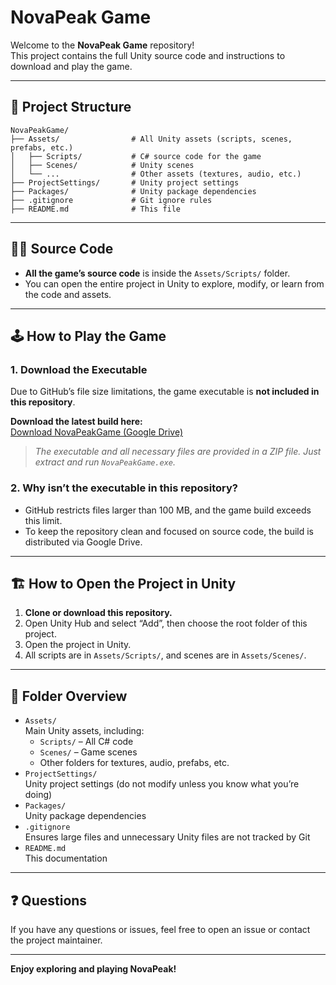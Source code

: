 

# NovaPeak Game

Welcome to the **NovaPeak Game** repository!  
This project contains the full Unity source code and instructions to download and play the game.

---

## 📁 Project Structure

```
NovaPeakGame/
├── Assets/                # All Unity assets (scripts, scenes, prefabs, etc.)
│   ├── Scripts/           # C# source code for the game
│   ├── Scenes/            # Unity scenes
│   └── ...                # Other assets (textures, audio, etc.)
├── ProjectSettings/       # Unity project settings
├── Packages/              # Unity package dependencies
├── .gitignore             # Git ignore rules
├── README.md              # This file
```

---

## 🧑‍💻 Source Code

- **All the game’s source code** is inside the `Assets/Scripts/` folder.
- You can open the entire project in Unity to explore, modify, or learn from the code and assets.

---

## 🕹️ How to Play the Game

### 1. **Download the Executable**

Due to GitHub’s file size limitations, the game executable is **not included in this repository**.

**Download the latest build here:**  
[Download NovaPeakGame (Google Drive)](https://drive.google.com/drive/folders/1GPkvVksrhhUvw9oIekEiM9tFdVMkJUkr?usp=sharing)

> _The executable and all necessary files are provided in a ZIP file. Just extract and run `NovaPeakGame.exe`._

### 2. **Why isn’t the executable in this repository?**

- GitHub restricts files larger than 100 MB, and the game build exceeds this limit.
- To keep the repository clean and focused on source code, the build is distributed via Google Drive.

---

## 🏗️ How to Open the Project in Unity

1. **Clone or download this repository.**
2. Open Unity Hub and select “Add”, then choose the root folder of this project.
3. Open the project in Unity.
4. All scripts are in `Assets/Scripts/`, and scenes are in `Assets/Scenes/`.

---

## 📂 Folder Overview

- `Assets/`  
  Main Unity assets, including:
  - `Scripts/` – All C# code
  - `Scenes/` – Game scenes
  - Other folders for textures, audio, prefabs, etc.
- `ProjectSettings/`  
  Unity project settings (do not modify unless you know what you’re doing)
- `Packages/`  
  Unity package dependencies
- `.gitignore`  
  Ensures large files and unnecessary Unity files are not tracked by Git
- `README.md`  
  This documentation

---

## ❓ Questions

If you have any questions or issues, feel free to open an issue or contact the project maintainer.

---

**Enjoy exploring and playing NovaPeak!**


